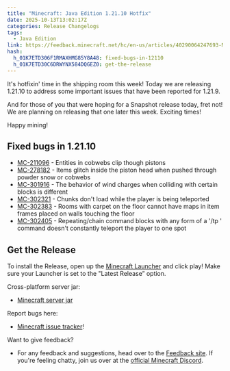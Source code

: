 ```yaml
---
title: "Minecraft: Java Edition 1.21.10 Hotfix"
date: 2025-10-13T13:02:17Z
categories: Release Changelogs
tags:
  - Java Edition
link: https://feedback.minecraft.net/hc/en-us/articles/40290064247693-Minecraft-Java-Edition-1-21-10-Hotfix
hash:
  h_01K7ETD306F1RMAXHMG85Y8A48: fixed-bugs-in-12110
  h_01K7ETD30C6DRWYNX584DQGEZ0: get-the-release
---
```


It's hotfixin' time in the shipping room this week! Today we are releasing 1.21.10 to address some important issues that have been reported for 1.21.9.

And for those of you that were hoping for a Snapshot release today, fret not! We are planning on releasing that one later this week. Exciting times!

Happy mining!

## Fixed bugs in 1.21.10

- [MC-211096](https://bugs.mojang.com/browse/MC-211096) - Entities in cobwebs clip though pistons
- [MC-278182](https://bugs.mojang.com/browse/MC-278182) - Items glitch inside the piston head when pushed through powder snow or cobwebs
- [MC-301916](https://bugs.mojang.com/browse/MC-301916) - The behavior of wind charges when colliding with certain blocks is different
- [MC-302321](https://bugs.mojang.com/browse/MC-302321) - Chunks don't load while the player is being teleported
- [MC-302383](https://bugs.mojang.com/browse/MC-302383) - Rooms with carpet on the floor cannot have maps in item frames placed on walls touching the floor
- [MC-302405](https://bugs.mojang.com/browse/MC-302405) - Repeating/chain command blocks with any form of a '/tp ' command doesn't constantly teleport the player to one spot

## Get the Release

To install the Release, open up the [Minecraft Launcher](https://www.minecraft.net/content/minecraft-net/language-masters/download) and click play! Make sure your Launcher is set to the "Latest Release” option.

Cross-platform server jar:

- [Minecraft server jar](https://piston-data.mojang.com/v1/objects/95495a7f485eedd84ce928cef5e223b757d2f764/server.jar)

Report bugs here:

- [Minecraft issue tracker](https://bugs.mojang.com/projects/MC/summary)!

Want to give feedback?

- For any feedback and suggestions, head over to the [Feedback site](https://feedback.minecraft.net/). If you're feeling chatty, join us over at the [official Minecraft Discord](https://discordapp.com/invite/minecraft).
